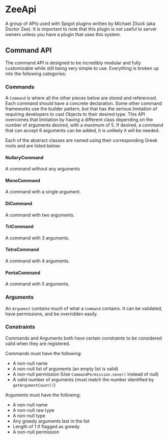 # ZeeApi

A group of APIs used with Spigot plugins written by Michael Ziluck (aka Doctor
Zee). It is important to note that this plugin is *not* useful to server owners
unless you have a plugin that uses this system.

## Command API
The command API is designed to be incredibly modular and fully customizable
while still being very simple to use. Everything is broken up into the
following categories:

### Commands
A `Command` is where all the other pieces below are stored and referenced. Each
command should have a concrete declaration. Some other command frameworks use
the builder pattern, but that has the serious limitation of requiring
developers to cast Objects to their desired type. This API overcomes that
limitation by having a different class depending on the number of arguments
desired, with a maximum of 5. If desired, a command that can accept 6 arguments
can be added, it is unlikely it will be needed.

Each of the abstract classes are named using their corresponding Greek roots
and are listed below:

#### NullaryCommand
A command without any arguments

#### MonoCommand
A command with a single argument.

#### DiCommand
A command with two arguments.

#### TriCommand
A command with 3 arguments.

#### TetraCommand
A command with 4 arguments.

#### PentaCommand
A command with 5 arguments.

### Arguments
An `Argument` contains much of what a `Command` contains. It can be validated,
have permissions, and be overridden easily.

### Constraints
Commands and Arguments both have certain constraints to be considered valid
when they are registered.

Commands must have the following:
 - A non-null name
 - A non-null list of arguments (an empty list is valid)
 - A non-null permission (Use `CommandPermission.none()` instead of null)
 - A valid number of arguments (must match the number identified by
 `getArgumentCount()`)
 
 Arguments must have the following:
  - A non-null name
  - A non-null raw type
  - A non-null type
  - Any greedy arguments last in the list
  - Length of 1 if flagged as greedy
  - A non-null permission